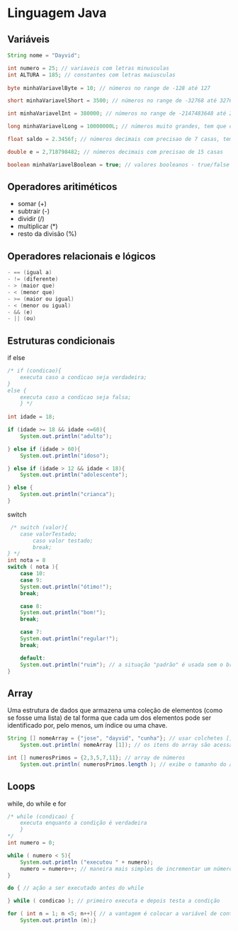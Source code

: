 # Linguagem Java

## Variáveis

~~~ java
String nome = "Dayvid";

int numero = 25; // variaveis com letras minusculas
int ALTURA = 185; // constantes com letras maiusculas 
 
byte minhaVariavelByte = 10; // números no range de -128 até 127

short minhaVariavelShort = 3500; // números no range de -32768 até 32767

int minhaVariavelInt = 380000; // números no range de -2147483648 até 2147483647

long minhaVariavelLong = 10000000L; // números muito grandes, tem que colocar o "L" no final

float saldo = 2.3456f; // números decimais com precisao de 7 casas, tem que colocar o "f" no final

double e = 2,718798482; // números decimais com precisao de 15 casas

boolean minhaVariavelBoolean = true; // valores booleanos - true/false
~~~

## Operadores aritiméticos

- somar (+)
- subtrair (-)
- dividir (/)
- multiplicar (*)
- resto da divisão (%)

## Operadores relacionais e lógicos

~~~~ java
- == (igual a) 
- != (diferente)
- > (maior que)
- < (menor que)
- >= (maior ou igual)
- < (menor ou igual)
- && (e)
- || (ou)
~~~~

## Estruturas condicionais

if else

~~~~ java
/* if (condicao){
    executa caso a condicao seja verdadeira;
} 
else {
    executa caso a condicao seja falsa;
    } */
 
int idade = 18;

if (idade >= 18 && idade <=60){
    System.out.println("adulto");

} else if (idade > 60){
    System.out.println("idoso");

} else if (idade > 12 && idade < 18){
    System.out.println("adolescente");

} else {
    System.out.println("crianca");
}
~~~~

switch

~~~~ java
 /* switch (valor){
    case valorTestado;
        caso valor testado;
        break;
} */
int nota = 8
switch ( nota ){
    case 10: 
    case 9:    
    System.out.println("ótimo!");
    break;

    case 8: 
    System.out.println("bom!");
    break;

    case 7: 
    System.out.println("regular!");
    break;

    default: 
    System.out.println("ruim"); // a situação "padrão" é usada sem o break
}
~~~~

## Array

 Uma estrutura de dados que armazena uma coleção de elementos (como se fosse uma lista) de tal forma que cada um dos elementos pode ser identificado por, pelo menos, um índice ou uma chave.

~~~~ java
String [] nomeArray = {"jose", "dayvid", "cunha"}; // usar colchetes [] para definir, chaves {} para agrupar e separar por vírgula
    System.out.println( nomeArray [1]); // os itens do array são acessados por indices {0,1,2}

int [] numerosPrimos = {2,3,5,7,11}; // array de números
    System.out.println( numerosPrimos.length ); // exibe o tamanho do array
~~~~

## Loops

while, do while e for

~~~~ java
/* while (condicao) {
    executa enquanto a condição é verdadeira
    }
*/
int numero = 0;

while ( numero < 5){
    System.out.println ("executou " + numero);
    numero = numero++; // maneira mais simples de incrementar um número
}

do { // ação a ser executado antes do while

} while ( condicao ); // primeiro executa e depois testa a condição

for ( int n = 1; n <5; n++){ // a vantagem é colocar a variável de controle dentro da estrutura
    System.out.println (n);}
